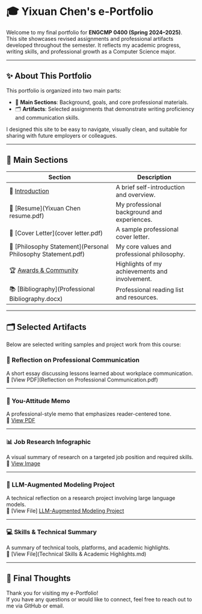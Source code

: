 # 🎓 Yixuan Chen's e-Portfolio

Welcome to my final portfolio for **ENGCMP 0400 (Spring 2024–2025)**.  
This site showcases revised assignments and professional artifacts developed throughout the semester. It reflects my academic progress, writing skills, and professional growth as a Computer Science major.

---

## ✨ About This Portfolio

This portfolio is organized into two main parts:
- 📌 **Main Sections**: Background, goals, and core professional materials.
- 🗂️ **Artifacts**: Selected assignments that demonstrate writing proficiency and communication skills.

I designed this site to be easy to navigate, visually clean, and suitable for sharing with future employers or colleagues.

---

## 📌 Main Sections

| Section | Description |
|--------|-------------|
| 📄 [Introduction](Introduction.pdf) | A brief self-introduction and overview. |
| 📄 [Resume](Yixuan Chen resume.pdf) | My professional background and experiences. |
| 📄 [Cover Letter](cover letter.pdf) | A sample professional cover letter. |
| 💭 [Philosophy Statement](Personal Philosophy Statement.pdf) | My core values and professional philosophy. |
| 🏆 [Awards & Community](Awards.md) | Highlights of my achievements and involvement. |
| 📚 [Bibliography](Professional Bibliography.docx) | Professional reading list and resources. |

---

## 🗂️ Selected Artifacts

Below are selected writing samples and project work from this course:

### 📝 Reflection on Professional Communication  
A short essay discussing lessons learned about workplace communication.  
📎 [View PDF](Reflection on Professional Communication.pdf)

---

### 💬 You-Attitude Memo  
A professional-style memo that emphasizes reader-centered tone.  
📎 [View PDF](You_attitude_memo.pdf)

---

### 📊 Job Research Infographic  
A visual summary of research on a targeted job position and required skills.  
📎 [View Image](job-infographic.png)

---

### 🌱 LLM-Augmented Modeling Project  
A technical reflection on a research project involving large language models.  
📎 [View File] [LLM-Augmented Modeling Project](project-highlight.md)


---

### 💻 Skills & Technical Summary  
A summary of technical tools, platforms, and academic highlights.  
📎 [View File](Technical Skills & Academic Highlights.md)

---

## 🧠 Final Thoughts

Thank you for visiting my e-Portfolio!  
If you have any questions or would like to connect, feel free to reach out to me via GitHub or email.
